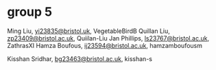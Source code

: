 # group 5
Ming Liu, yi23835@bristol.uk, VegetableBirdB
Quillan Liu, zp23409@bristol.ac.uk, Quiilan-Liu
Jan Phillips, ls23767@bristol.ac.uk, ZathrasXI
Hamza Boufous, ij23594@bristol.ac.uk, hamzamboufousm

Kisshan Sridhar, bg23463@bristol.ac.uk, kisshan-s
